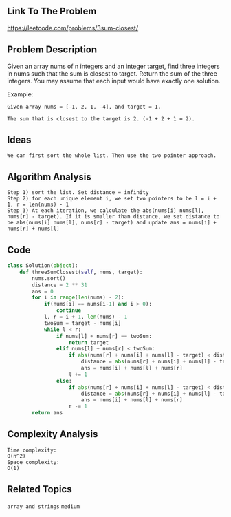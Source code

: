## Link To The Problem 
https://leetcode.com/problems/3sum-closest/

## Problem Description
Given an array nums of n integers and an integer target, find three integers in nums such that the sum is closest to target. Return the sum of the three integers. You may assume that each input would have exactly one solution.

Example:
```
Given array nums = [-1, 2, 1, -4], and target = 1.

The sum that is closest to the target is 2. (-1 + 2 + 1 = 2).
```
## Ideas
```
We can first sort the whole list. Then use the two pointer approach.
```
## Algorithm Analysis
```
Step 1) sort the list. Set distance = infinity
Step 2) for each unique element i, we set two pointers to be l = i + 1, r = len(nums) - 1
Step 3) At each iteration, we calculate the abs(nums[i] nums[l], nums[r] - target). If it is smaller than distance, we set distance to be abs(nums[i] nums[l], nums[r] - target) and update ans = nums[i] + nums[r] + nums[l]

```

## Code
```py
class Solution(object):
    def threeSumClosest(self, nums, target):
        nums.sort()
        distance = 2 ** 31
        ans = 0
        for i in range(len(nums) - 2):
            if(nums[i] == nums[i-1] and i > 0):
                continue
            l, r = i + 1, len(nums) - 1
            twoSum = target - nums[i]
            while l < r:
                if nums[l] + nums[r] == twoSum:
                    return target
                elif nums[l] + nums[r] < twoSum:
                    if abs(nums[r] + nums[i] + nums[l] - target) < distance:
                        distance = abs(nums[r] + nums[i] + nums[l] - target)
                        ans = nums[i] + nums[l] + nums[r]
                    l += 1
                else:
                    if abs(nums[r] + nums[i] + nums[l] - target) < distance:
                        distance = abs(nums[r] + nums[i] + nums[l] - target)
                        ans = nums[i] + nums[l] + nums[r]
                    r -= 1
        return ans
```
## Complexity Analysis
```
Time complexity: 
O(n^2)
Space complexity: 
O(1) 
```
## Related Topics
```array and strings``` ```medium```




